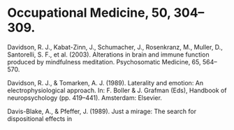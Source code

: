 # Occupational Medicine, 50, 304–309.

Davidson, R. J., Kabat-Zinn, J., Schumacher, J., Rosenkranz, M., Muller, D., Santorelli, S. F., et al. (2003). Alterations in brain and immune function produced by mindfulness meditation. Psychosomatic Medicine, 65, 564–570.

Davidson, R. J., & Tomarken, A. J. (1989). Laterality and emotion: An electrophysiological approach. In: F. Boller & J. Grafman (Eds), Handbook of neuropsychology (pp. 419–441). Amsterdam: Elsevier.

Davis-Blake, A., & Pfeffer, J. (1989). Just a mirage: The search for dispositional effects in